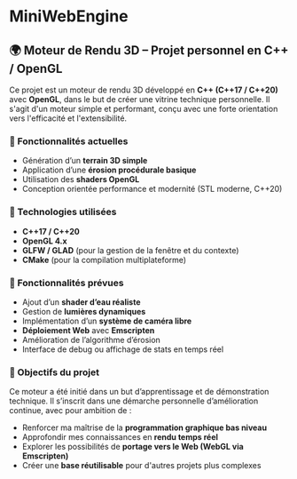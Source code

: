 # MiniWebEngine

## 🌍 Moteur de Rendu 3D – Projet personnel en C++ / OpenGL

Ce projet est un moteur de rendu 3D développé en **C++ (C++17 / C++20)** avec **OpenGL**, dans le but de créer une vitrine technique personnelle. Il s'agit d'un moteur simple et performant, conçu avec une forte orientation vers l'efficacité et l'extensibilité.

### 🚀 Fonctionnalités actuelles

- Génération d’un **terrain 3D simple**
- Application d’une **érosion procédurale basique**
- Utilisation des **shaders OpenGL**
- Conception orientée performance et modernité (STL moderne, C++20)

### 🔧 Technologies utilisées

- **C++17 / C++20**
- **OpenGL 4.x**
- **GLFW / GLAD** (pour la gestion de la fenêtre et du contexte)
- **CMake** (pour la compilation multiplateforme)

### 🌊 Fonctionnalités prévues

- Ajout d’un **shader d’eau réaliste**
- Gestion de **lumières dynamiques**
- Implémentation d’un **système de caméra libre**
- **Déploiement Web** avec **Emscripten**
- Amélioration de l’algorithme d’érosion
- Interface de debug ou affichage de stats en temps réel

### 🎯 Objectifs du projet

Ce moteur a été initié dans un but d’apprentissage et de démonstration technique. Il s’inscrit dans une démarche personnelle d’amélioration continue, avec pour ambition de :

- Renforcer ma maîtrise de la **programmation graphique bas niveau**
- Approfondir mes connaissances en **rendu temps réel**
- Explorer les possibilités de **portage vers le Web (WebGL via Emscripten)**
- Créer une **base réutilisable** pour d'autres projets plus complexes
